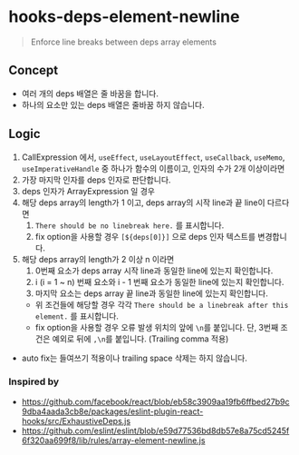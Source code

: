 # hooks-deps-element-newline
> Enforce line breaks between deps array elements

## Concept
- 여러 개의 deps 배열은 줄 바꿈을 합니다.
- 하나의 요소만 있는 deps 배열은 줄바꿈 하지 않습니다.

## Logic
1. CallExpression 에서, `useEffect`, `useLayoutEffect`, `useCallback`, `useMemo`, `useImperativeHandle` 중 하나가 함수의 이름이고, 인자의 수가 2개 이상이라면
1. 가장 마지막 인자를 deps 인자로 판단합니다.
1. deps 인자가 ArrayExpression 일 경우
1. 해당 deps array의 length가 1 이고, deps array의 시작 line과 끝 line이 다르다면
    1. `There should be no linebreak here.` 를 표시합니다.
    1. fix option을 사용할 경우 `[${deps[0]}]` 으로 deps 인자 텍스트를 변경합니다.
1. 해당 deps array의 length가 2 이상 n 이라면
    1. 0번째 요소가 deps array 시작 line과 동일한 line에 있는지 확인합니다.
    1. i (i = 1 ~ n) 번째 요소와 i - 1 번째 요소가 동일한 line에 있는지 확인합니다.
    1. 마지막 요소는 deps array 끝 line과 동일한 line에 있는지 확인합니다.
    - 위 조건들에 해당할 경우 각각 `There should be a linebreak after this element.` 를 표시합니다.
    - fix option을 사용할 경우 오류 발생 위치의 앞에 `\n`를 붙입니다. 단, 3번째 조건은 예외로 뒤에 `,\n`를 붙입니다. (Trailing comma 적용)
- auto fix는 들여쓰기 적용이나 trailing space 삭제는 하지 않습니다.

### Inspired by
- https://github.com/facebook/react/blob/eb58c3909aa19fb6ffbed27b9c9dba4aada3cb8e/packages/eslint-plugin-react-hooks/src/ExhaustiveDeps.js
- https://github.com/eslint/eslint/blob/e59d77536bd8db57e8a75cd5245f6f320aa699f8/lib/rules/array-element-newline.js
